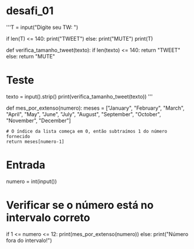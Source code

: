 # desafi_01
'''T = input("Digite seu TW: ")

if len(T) <= 140:
    print("TWEET")
else:
    print("MUTE")
print(T)


def verifica_tamanho_tweet(texto):
    if len(texto) <= 140:
        return "TWEET"
    else:
        return "MUTE"

# Teste
texto = input().strip()
print(verifica_tamanho_tweet(texto))
'''

def mes_por_extenso(numero):
    meses = ["January", "February", "March", "April", "May", "June", "July", "August", "September", "October", "November", "December"]
    
    # O índice da lista começa em 0, então subtraímos 1 do número fornecido
    return meses[numero-1]

# Entrada
numero = int(input())

# Verificar se o número está no intervalo correto
if 1 <= numero <= 12:
    print(mes_por_extenso(numero))
else:
    print("Número fora do intervalo!")
